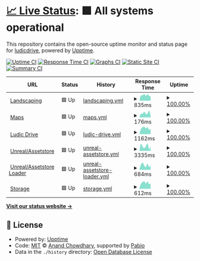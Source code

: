# [📈 Live Status](https://status.ludicdrive.com): <!--live status--> **🟩 All systems operational**

This repository contains the open-source uptime monitor and status page for [ludicdrive](https://status.ludicdrive.com), powered by [Upptime](https://github.com/upptime/upptime).

[![Uptime CI](https://github.com/ludicdrive/uptime-monitor/workflows/Uptime%20CI/badge.svg)](https://github.com/ludicdrive/uptime-monitor/actions?query=workflow%3A%22Uptime+CI%22)
[![Response Time CI](https://github.com/ludicdrive/uptime-monitor/workflows/Response%20Time%20CI/badge.svg)](https://github.com/ludicdrive/uptime-monitor/actions?query=workflow%3A%22Response+Time+CI%22)
[![Graphs CI](https://github.com/ludicdrive/uptime-monitor/workflows/Graphs%20CI/badge.svg)](https://github.com/ludicdrive/uptime-monitor/actions?query=workflow%3A%22Graphs+CI%22)
[![Static Site CI](https://github.com/ludicdrive/uptime-monitor/workflows/Static%20Site%20CI/badge.svg)](https://github.com/ludicdrive/uptime-monitor/actions?query=workflow%3A%22Static+Site+CI%22)
[![Summary CI](https://github.com/ludicdrive/uptime-monitor/workflows/Summary%20CI/badge.svg)](https://github.com/ludicdrive/uptime-monitor/actions?query=workflow%3A%22Summary+CI%22)

<!--start: status pages-->
<!-- This summary is generated by Upptime (https://github.com/upptime/upptime) -->
<!-- Do not edit this manually, your changes will be overwritten -->
<!-- prettier-ignore -->
| URL | Status | History | Response Time | Uptime |
| --- | ------ | ------- | ------------- | ------ |
| <img alt="" src="https://icons.duckduckgo.com/ip3/landscaping.ludicdrive.com.ico" height="13"> [Landscaping](https://landscaping.ludicdrive.com) | 🟩 Up | [landscaping.yml](https://github.com/ludicdrive/uptime-monitor/commits/HEAD/history/landscaping.yml) | <details><summary><img alt="Response time graph" src="./graphs/landscaping/response-time-week.png" height="20"> 835ms</summary><br><a href="https://status.ludicdrive.com/history/landscaping"><img alt="Response time 1110" src="https://img.shields.io/endpoint?url=https%3A%2F%2Fraw.githubusercontent.com%2Fludicdrive%2Fuptime-monitor%2FHEAD%2Fapi%2Flandscaping%2Fresponse-time.json"></a><br><a href="https://status.ludicdrive.com/history/landscaping"><img alt="24-hour response time 683" src="https://img.shields.io/endpoint?url=https%3A%2F%2Fraw.githubusercontent.com%2Fludicdrive%2Fuptime-monitor%2FHEAD%2Fapi%2Flandscaping%2Fresponse-time-day.json"></a><br><a href="https://status.ludicdrive.com/history/landscaping"><img alt="7-day response time 835" src="https://img.shields.io/endpoint?url=https%3A%2F%2Fraw.githubusercontent.com%2Fludicdrive%2Fuptime-monitor%2FHEAD%2Fapi%2Flandscaping%2Fresponse-time-week.json"></a><br><a href="https://status.ludicdrive.com/history/landscaping"><img alt="30-day response time 1524" src="https://img.shields.io/endpoint?url=https%3A%2F%2Fraw.githubusercontent.com%2Fludicdrive%2Fuptime-monitor%2FHEAD%2Fapi%2Flandscaping%2Fresponse-time-month.json"></a><br><a href="https://status.ludicdrive.com/history/landscaping"><img alt="1-year response time 1110" src="https://img.shields.io/endpoint?url=https%3A%2F%2Fraw.githubusercontent.com%2Fludicdrive%2Fuptime-monitor%2FHEAD%2Fapi%2Flandscaping%2Fresponse-time-year.json"></a></details> | <details><summary><a href="https://status.ludicdrive.com/history/landscaping">100.00%</a></summary><a href="https://status.ludicdrive.com/history/landscaping"><img alt="All-time uptime 99.94%" src="https://img.shields.io/endpoint?url=https%3A%2F%2Fraw.githubusercontent.com%2Fludicdrive%2Fuptime-monitor%2FHEAD%2Fapi%2Flandscaping%2Fuptime.json"></a><br><a href="https://status.ludicdrive.com/history/landscaping"><img alt="24-hour uptime 100.00%" src="https://img.shields.io/endpoint?url=https%3A%2F%2Fraw.githubusercontent.com%2Fludicdrive%2Fuptime-monitor%2FHEAD%2Fapi%2Flandscaping%2Fuptime-day.json"></a><br><a href="https://status.ludicdrive.com/history/landscaping"><img alt="7-day uptime 100.00%" src="https://img.shields.io/endpoint?url=https%3A%2F%2Fraw.githubusercontent.com%2Fludicdrive%2Fuptime-monitor%2FHEAD%2Fapi%2Flandscaping%2Fuptime-week.json"></a><br><a href="https://status.ludicdrive.com/history/landscaping"><img alt="30-day uptime 99.82%" src="https://img.shields.io/endpoint?url=https%3A%2F%2Fraw.githubusercontent.com%2Fludicdrive%2Fuptime-monitor%2FHEAD%2Fapi%2Flandscaping%2Fuptime-month.json"></a><br><a href="https://status.ludicdrive.com/history/landscaping"><img alt="1-year uptime 99.94%" src="https://img.shields.io/endpoint?url=https%3A%2F%2Fraw.githubusercontent.com%2Fludicdrive%2Fuptime-monitor%2FHEAD%2Fapi%2Flandscaping%2Fuptime-year.json"></a></details>
| <img alt="" src="https://icons.duckduckgo.com/ip3/landscaping.ludicdrive.com.ico" height="13"> [Maps](https://maps.ludicdrive.com) | 🟩 Up | [maps.yml](https://github.com/ludicdrive/uptime-monitor/commits/HEAD/history/maps.yml) | <details><summary><img alt="Response time graph" src="./graphs/maps/response-time-week.png" height="20"> 176ms</summary><br><a href="https://status.ludicdrive.com/history/maps"><img alt="Response time 389" src="https://img.shields.io/endpoint?url=https%3A%2F%2Fraw.githubusercontent.com%2Fludicdrive%2Fuptime-monitor%2FHEAD%2Fapi%2Fmaps%2Fresponse-time.json"></a><br><a href="https://status.ludicdrive.com/history/maps"><img alt="24-hour response time 88" src="https://img.shields.io/endpoint?url=https%3A%2F%2Fraw.githubusercontent.com%2Fludicdrive%2Fuptime-monitor%2FHEAD%2Fapi%2Fmaps%2Fresponse-time-day.json"></a><br><a href="https://status.ludicdrive.com/history/maps"><img alt="7-day response time 176" src="https://img.shields.io/endpoint?url=https%3A%2F%2Fraw.githubusercontent.com%2Fludicdrive%2Fuptime-monitor%2FHEAD%2Fapi%2Fmaps%2Fresponse-time-week.json"></a><br><a href="https://status.ludicdrive.com/history/maps"><img alt="30-day response time 303" src="https://img.shields.io/endpoint?url=https%3A%2F%2Fraw.githubusercontent.com%2Fludicdrive%2Fuptime-monitor%2FHEAD%2Fapi%2Fmaps%2Fresponse-time-month.json"></a><br><a href="https://status.ludicdrive.com/history/maps"><img alt="1-year response time 389" src="https://img.shields.io/endpoint?url=https%3A%2F%2Fraw.githubusercontent.com%2Fludicdrive%2Fuptime-monitor%2FHEAD%2Fapi%2Fmaps%2Fresponse-time-year.json"></a></details> | <details><summary><a href="https://status.ludicdrive.com/history/maps">100.00%</a></summary><a href="https://status.ludicdrive.com/history/maps"><img alt="All-time uptime 100.00%" src="https://img.shields.io/endpoint?url=https%3A%2F%2Fraw.githubusercontent.com%2Fludicdrive%2Fuptime-monitor%2FHEAD%2Fapi%2Fmaps%2Fuptime.json"></a><br><a href="https://status.ludicdrive.com/history/maps"><img alt="24-hour uptime 100.00%" src="https://img.shields.io/endpoint?url=https%3A%2F%2Fraw.githubusercontent.com%2Fludicdrive%2Fuptime-monitor%2FHEAD%2Fapi%2Fmaps%2Fuptime-day.json"></a><br><a href="https://status.ludicdrive.com/history/maps"><img alt="7-day uptime 100.00%" src="https://img.shields.io/endpoint?url=https%3A%2F%2Fraw.githubusercontent.com%2Fludicdrive%2Fuptime-monitor%2FHEAD%2Fapi%2Fmaps%2Fuptime-week.json"></a><br><a href="https://status.ludicdrive.com/history/maps"><img alt="30-day uptime 100.00%" src="https://img.shields.io/endpoint?url=https%3A%2F%2Fraw.githubusercontent.com%2Fludicdrive%2Fuptime-monitor%2FHEAD%2Fapi%2Fmaps%2Fuptime-month.json"></a><br><a href="https://status.ludicdrive.com/history/maps"><img alt="1-year uptime 100.00%" src="https://img.shields.io/endpoint?url=https%3A%2F%2Fraw.githubusercontent.com%2Fludicdrive%2Fuptime-monitor%2FHEAD%2Fapi%2Fmaps%2Fuptime-year.json"></a></details>
| <img alt="" src="https://icons.duckduckgo.com/ip3/ludicdrive.com.ico" height="13"> [Ludic Drive](https://ludicdrive.com) | 🟩 Up | [ludic-drive.yml](https://github.com/ludicdrive/uptime-monitor/commits/HEAD/history/ludic-drive.yml) | <details><summary><img alt="Response time graph" src="./graphs/ludic-drive/response-time-week.png" height="20"> 1162ms</summary><br><a href="https://status.ludicdrive.com/history/ludic-drive"><img alt="Response time 1326" src="https://img.shields.io/endpoint?url=https%3A%2F%2Fraw.githubusercontent.com%2Fludicdrive%2Fuptime-monitor%2FHEAD%2Fapi%2Fludic-drive%2Fresponse-time.json"></a><br><a href="https://status.ludicdrive.com/history/ludic-drive"><img alt="24-hour response time 1306" src="https://img.shields.io/endpoint?url=https%3A%2F%2Fraw.githubusercontent.com%2Fludicdrive%2Fuptime-monitor%2FHEAD%2Fapi%2Fludic-drive%2Fresponse-time-day.json"></a><br><a href="https://status.ludicdrive.com/history/ludic-drive"><img alt="7-day response time 1162" src="https://img.shields.io/endpoint?url=https%3A%2F%2Fraw.githubusercontent.com%2Fludicdrive%2Fuptime-monitor%2FHEAD%2Fapi%2Fludic-drive%2Fresponse-time-week.json"></a><br><a href="https://status.ludicdrive.com/history/ludic-drive"><img alt="30-day response time 1226" src="https://img.shields.io/endpoint?url=https%3A%2F%2Fraw.githubusercontent.com%2Fludicdrive%2Fuptime-monitor%2FHEAD%2Fapi%2Fludic-drive%2Fresponse-time-month.json"></a><br><a href="https://status.ludicdrive.com/history/ludic-drive"><img alt="1-year response time 1326" src="https://img.shields.io/endpoint?url=https%3A%2F%2Fraw.githubusercontent.com%2Fludicdrive%2Fuptime-monitor%2FHEAD%2Fapi%2Fludic-drive%2Fresponse-time-year.json"></a></details> | <details><summary><a href="https://status.ludicdrive.com/history/ludic-drive">100.00%</a></summary><a href="https://status.ludicdrive.com/history/ludic-drive"><img alt="All-time uptime 99.95%" src="https://img.shields.io/endpoint?url=https%3A%2F%2Fraw.githubusercontent.com%2Fludicdrive%2Fuptime-monitor%2FHEAD%2Fapi%2Fludic-drive%2Fuptime.json"></a><br><a href="https://status.ludicdrive.com/history/ludic-drive"><img alt="24-hour uptime 100.00%" src="https://img.shields.io/endpoint?url=https%3A%2F%2Fraw.githubusercontent.com%2Fludicdrive%2Fuptime-monitor%2FHEAD%2Fapi%2Fludic-drive%2Fuptime-day.json"></a><br><a href="https://status.ludicdrive.com/history/ludic-drive"><img alt="7-day uptime 100.00%" src="https://img.shields.io/endpoint?url=https%3A%2F%2Fraw.githubusercontent.com%2Fludicdrive%2Fuptime-monitor%2FHEAD%2Fapi%2Fludic-drive%2Fuptime-week.json"></a><br><a href="https://status.ludicdrive.com/history/ludic-drive"><img alt="30-day uptime 99.96%" src="https://img.shields.io/endpoint?url=https%3A%2F%2Fraw.githubusercontent.com%2Fludicdrive%2Fuptime-monitor%2FHEAD%2Fapi%2Fludic-drive%2Fuptime-month.json"></a><br><a href="https://status.ludicdrive.com/history/ludic-drive"><img alt="1-year uptime 99.95%" src="https://img.shields.io/endpoint?url=https%3A%2F%2Fraw.githubusercontent.com%2Fludicdrive%2Fuptime-monitor%2FHEAD%2Fapi%2Fludic-drive%2Fuptime-year.json"></a></details>
| <img alt="" src="https://unrealassetstore.com/wp-content/uploads/2024/02/Square150x150Logo.png" height="13"> [Unreal/Assetstore](https://unrealassetstore.com) | 🟩 Up | [unreal-assetstore.yml](https://github.com/ludicdrive/uptime-monitor/commits/HEAD/history/unreal-assetstore.yml) | <details><summary><img alt="Response time graph" src="./graphs/unreal-assetstore/response-time-week.png" height="20"> 3335ms</summary><br><a href="https://status.ludicdrive.com/history/unreal-assetstore"><img alt="Response time 2631" src="https://img.shields.io/endpoint?url=https%3A%2F%2Fraw.githubusercontent.com%2Fludicdrive%2Fuptime-monitor%2FHEAD%2Fapi%2Funreal-assetstore%2Fresponse-time.json"></a><br><a href="https://status.ludicdrive.com/history/unreal-assetstore"><img alt="24-hour response time 3495" src="https://img.shields.io/endpoint?url=https%3A%2F%2Fraw.githubusercontent.com%2Fludicdrive%2Fuptime-monitor%2FHEAD%2Fapi%2Funreal-assetstore%2Fresponse-time-day.json"></a><br><a href="https://status.ludicdrive.com/history/unreal-assetstore"><img alt="7-day response time 3335" src="https://img.shields.io/endpoint?url=https%3A%2F%2Fraw.githubusercontent.com%2Fludicdrive%2Fuptime-monitor%2FHEAD%2Fapi%2Funreal-assetstore%2Fresponse-time-week.json"></a><br><a href="https://status.ludicdrive.com/history/unreal-assetstore"><img alt="30-day response time 4692" src="https://img.shields.io/endpoint?url=https%3A%2F%2Fraw.githubusercontent.com%2Fludicdrive%2Fuptime-monitor%2FHEAD%2Fapi%2Funreal-assetstore%2Fresponse-time-month.json"></a><br><a href="https://status.ludicdrive.com/history/unreal-assetstore"><img alt="1-year response time 2631" src="https://img.shields.io/endpoint?url=https%3A%2F%2Fraw.githubusercontent.com%2Fludicdrive%2Fuptime-monitor%2FHEAD%2Fapi%2Funreal-assetstore%2Fresponse-time-year.json"></a></details> | <details><summary><a href="https://status.ludicdrive.com/history/unreal-assetstore">100.00%</a></summary><a href="https://status.ludicdrive.com/history/unreal-assetstore"><img alt="All-time uptime 99.88%" src="https://img.shields.io/endpoint?url=https%3A%2F%2Fraw.githubusercontent.com%2Fludicdrive%2Fuptime-monitor%2FHEAD%2Fapi%2Funreal-assetstore%2Fuptime.json"></a><br><a href="https://status.ludicdrive.com/history/unreal-assetstore"><img alt="24-hour uptime 100.00%" src="https://img.shields.io/endpoint?url=https%3A%2F%2Fraw.githubusercontent.com%2Fludicdrive%2Fuptime-monitor%2FHEAD%2Fapi%2Funreal-assetstore%2Fuptime-day.json"></a><br><a href="https://status.ludicdrive.com/history/unreal-assetstore"><img alt="7-day uptime 100.00%" src="https://img.shields.io/endpoint?url=https%3A%2F%2Fraw.githubusercontent.com%2Fludicdrive%2Fuptime-monitor%2FHEAD%2Fapi%2Funreal-assetstore%2Fuptime-week.json"></a><br><a href="https://status.ludicdrive.com/history/unreal-assetstore"><img alt="30-day uptime 99.96%" src="https://img.shields.io/endpoint?url=https%3A%2F%2Fraw.githubusercontent.com%2Fludicdrive%2Fuptime-monitor%2FHEAD%2Fapi%2Funreal-assetstore%2Fuptime-month.json"></a><br><a href="https://status.ludicdrive.com/history/unreal-assetstore"><img alt="1-year uptime 99.88%" src="https://img.shields.io/endpoint?url=https%3A%2F%2Fraw.githubusercontent.com%2Fludicdrive%2Fuptime-monitor%2FHEAD%2Fapi%2Funreal-assetstore%2Fuptime-year.json"></a></details>
| <img alt="" src="https://unrealassetstore.com/wp-content/uploads/2024/02/Square150x150Logo.png" height="13"> [Unreal/Assetstore Loader](https://amm.assetstore-ue.com/user/ready) | 🟩 Up | [unreal-assetstore-loader.yml](https://github.com/ludicdrive/uptime-monitor/commits/HEAD/history/unreal-assetstore-loader.yml) | <details><summary><img alt="Response time graph" src="./graphs/unreal-assetstore-loader/response-time-week.png" height="20"> 684ms</summary><br><a href="https://status.ludicdrive.com/history/unreal-assetstore-loader"><img alt="Response time 759" src="https://img.shields.io/endpoint?url=https%3A%2F%2Fraw.githubusercontent.com%2Fludicdrive%2Fuptime-monitor%2FHEAD%2Fapi%2Funreal-assetstore-loader%2Fresponse-time.json"></a><br><a href="https://status.ludicdrive.com/history/unreal-assetstore-loader"><img alt="24-hour response time 406" src="https://img.shields.io/endpoint?url=https%3A%2F%2Fraw.githubusercontent.com%2Fludicdrive%2Fuptime-monitor%2FHEAD%2Fapi%2Funreal-assetstore-loader%2Fresponse-time-day.json"></a><br><a href="https://status.ludicdrive.com/history/unreal-assetstore-loader"><img alt="7-day response time 684" src="https://img.shields.io/endpoint?url=https%3A%2F%2Fraw.githubusercontent.com%2Fludicdrive%2Fuptime-monitor%2FHEAD%2Fapi%2Funreal-assetstore-loader%2Fresponse-time-week.json"></a><br><a href="https://status.ludicdrive.com/history/unreal-assetstore-loader"><img alt="30-day response time 733" src="https://img.shields.io/endpoint?url=https%3A%2F%2Fraw.githubusercontent.com%2Fludicdrive%2Fuptime-monitor%2FHEAD%2Fapi%2Funreal-assetstore-loader%2Fresponse-time-month.json"></a><br><a href="https://status.ludicdrive.com/history/unreal-assetstore-loader"><img alt="1-year response time 759" src="https://img.shields.io/endpoint?url=https%3A%2F%2Fraw.githubusercontent.com%2Fludicdrive%2Fuptime-monitor%2FHEAD%2Fapi%2Funreal-assetstore-loader%2Fresponse-time-year.json"></a></details> | <details><summary><a href="https://status.ludicdrive.com/history/unreal-assetstore-loader">100.00%</a></summary><a href="https://status.ludicdrive.com/history/unreal-assetstore-loader"><img alt="All-time uptime 99.99%" src="https://img.shields.io/endpoint?url=https%3A%2F%2Fraw.githubusercontent.com%2Fludicdrive%2Fuptime-monitor%2FHEAD%2Fapi%2Funreal-assetstore-loader%2Fuptime.json"></a><br><a href="https://status.ludicdrive.com/history/unreal-assetstore-loader"><img alt="24-hour uptime 100.00%" src="https://img.shields.io/endpoint?url=https%3A%2F%2Fraw.githubusercontent.com%2Fludicdrive%2Fuptime-monitor%2FHEAD%2Fapi%2Funreal-assetstore-loader%2Fuptime-day.json"></a><br><a href="https://status.ludicdrive.com/history/unreal-assetstore-loader"><img alt="7-day uptime 100.00%" src="https://img.shields.io/endpoint?url=https%3A%2F%2Fraw.githubusercontent.com%2Fludicdrive%2Fuptime-monitor%2FHEAD%2Fapi%2Funreal-assetstore-loader%2Fuptime-week.json"></a><br><a href="https://status.ludicdrive.com/history/unreal-assetstore-loader"><img alt="30-day uptime 99.96%" src="https://img.shields.io/endpoint?url=https%3A%2F%2Fraw.githubusercontent.com%2Fludicdrive%2Fuptime-monitor%2FHEAD%2Fapi%2Funreal-assetstore-loader%2Fuptime-month.json"></a><br><a href="https://status.ludicdrive.com/history/unreal-assetstore-loader"><img alt="1-year uptime 99.99%" src="https://img.shields.io/endpoint?url=https%3A%2F%2Fraw.githubusercontent.com%2Fludicdrive%2Fuptime-monitor%2FHEAD%2Fapi%2Funreal-assetstore-loader%2Fuptime-year.json"></a></details>
| <img alt="" src="https://icons.duckduckgo.com/ip3/cloud.ludicdrive.com.ico" height="13"> [Storage](https://cloud.ludicdrive.com) | 🟩 Up | [storage.yml](https://github.com/ludicdrive/uptime-monitor/commits/HEAD/history/storage.yml) | <details><summary><img alt="Response time graph" src="./graphs/storage/response-time-week.png" height="20"> 612ms</summary><br><a href="https://status.ludicdrive.com/history/storage"><img alt="Response time 590" src="https://img.shields.io/endpoint?url=https%3A%2F%2Fraw.githubusercontent.com%2Fludicdrive%2Fuptime-monitor%2FHEAD%2Fapi%2Fstorage%2Fresponse-time.json"></a><br><a href="https://status.ludicdrive.com/history/storage"><img alt="24-hour response time 450" src="https://img.shields.io/endpoint?url=https%3A%2F%2Fraw.githubusercontent.com%2Fludicdrive%2Fuptime-monitor%2FHEAD%2Fapi%2Fstorage%2Fresponse-time-day.json"></a><br><a href="https://status.ludicdrive.com/history/storage"><img alt="7-day response time 612" src="https://img.shields.io/endpoint?url=https%3A%2F%2Fraw.githubusercontent.com%2Fludicdrive%2Fuptime-monitor%2FHEAD%2Fapi%2Fstorage%2Fresponse-time-week.json"></a><br><a href="https://status.ludicdrive.com/history/storage"><img alt="30-day response time 605" src="https://img.shields.io/endpoint?url=https%3A%2F%2Fraw.githubusercontent.com%2Fludicdrive%2Fuptime-monitor%2FHEAD%2Fapi%2Fstorage%2Fresponse-time-month.json"></a><br><a href="https://status.ludicdrive.com/history/storage"><img alt="1-year response time 590" src="https://img.shields.io/endpoint?url=https%3A%2F%2Fraw.githubusercontent.com%2Fludicdrive%2Fuptime-monitor%2FHEAD%2Fapi%2Fstorage%2Fresponse-time-year.json"></a></details> | <details><summary><a href="https://status.ludicdrive.com/history/storage">100.00%</a></summary><a href="https://status.ludicdrive.com/history/storage"><img alt="All-time uptime 100.00%" src="https://img.shields.io/endpoint?url=https%3A%2F%2Fraw.githubusercontent.com%2Fludicdrive%2Fuptime-monitor%2FHEAD%2Fapi%2Fstorage%2Fuptime.json"></a><br><a href="https://status.ludicdrive.com/history/storage"><img alt="24-hour uptime 100.00%" src="https://img.shields.io/endpoint?url=https%3A%2F%2Fraw.githubusercontent.com%2Fludicdrive%2Fuptime-monitor%2FHEAD%2Fapi%2Fstorage%2Fuptime-day.json"></a><br><a href="https://status.ludicdrive.com/history/storage"><img alt="7-day uptime 100.00%" src="https://img.shields.io/endpoint?url=https%3A%2F%2Fraw.githubusercontent.com%2Fludicdrive%2Fuptime-monitor%2FHEAD%2Fapi%2Fstorage%2Fuptime-week.json"></a><br><a href="https://status.ludicdrive.com/history/storage"><img alt="30-day uptime 100.00%" src="https://img.shields.io/endpoint?url=https%3A%2F%2Fraw.githubusercontent.com%2Fludicdrive%2Fuptime-monitor%2FHEAD%2Fapi%2Fstorage%2Fuptime-month.json"></a><br><a href="https://status.ludicdrive.com/history/storage"><img alt="1-year uptime 100.00%" src="https://img.shields.io/endpoint?url=https%3A%2F%2Fraw.githubusercontent.com%2Fludicdrive%2Fuptime-monitor%2FHEAD%2Fapi%2Fstorage%2Fuptime-year.json"></a></details>

<!--end: status pages-->

[**Visit our status website →**](https://status.ludicdrive.com)

## 📄 License

- Powered by: [Upptime](https://github.com/upptime/upptime)
- Code: [MIT](./LICENSE) © [Anand Chowdhary](https://anandchowdhary.com), supported by [Pabio](https://pabio.com)
- Data in the `./history` directory: [Open Database License](https://opendatacommons.org/licenses/odbl/1-0/)
